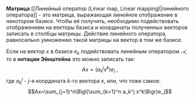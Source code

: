 
**Матрица** [[Линейный оператор (Linear map, Linear mapping)|линейного оператора]] - это матрица, выражающая линейное отображение в некотором базисе. Чтобы её получить, необходимо подействовать отображением на векторы базиса и координаты полученных векторов записать в столбцы матрицы. Действие линейного оператора, равносильно умножению такой матрицы на вектор в том же базисе.

Если на вектор $x$ в базисе $e_k$ подействовать линейным оператором $\mathcal A$, то в **нотации Эйнштейна** это можно записать так:$$Ax = (a_k^jx^k)e_j\ ,$$где $a_k^j$ - $j$-я координата $k$-го вектора $x$, или, что тоже самое:$$Ax=\sum_{j=1}^n\Bigl(\sum_{k=1}^n a_k^j x^k\Bigr)e_j$$